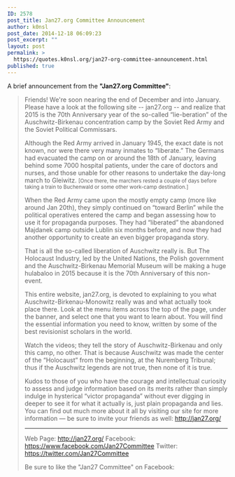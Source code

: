 ```yaml
---
ID: 2578
post_title: Jan27.org Committee Announcement
author: k0nsl
post_date: 2014-12-18 06:09:23
post_excerpt: ""
layout: post
permalink: >
  https://quotes.k0nsl.org/jan27-org-committee-announcement.html
published: true
---
```

A brief announcement from the <strong>"Jan27.org Committee"</strong>:
<blockquote>
Friends!
We're soon nearing the end of December and into January. Please have a look at the following site -- jan27.org -- and realize that 2015 is the 70th Anniversary year of the so-called “lie-beration” of the Auschwitz-Birkenau concentration camp by the Soviet Red Army and the Soviet Political Commissars.

Although the Red Army arrived in January 1945, the exact date is not known, nor were there very many inmates to “liberate.” The Germans had evacuated the camp on or around the 18th of January, leaving behind some 7000 hospital patients, under the care of doctors and nurses, and those unable for other reasons to undertake the day-long march to Gleiwitz. <small>[Once there, the marchers rested a couple of days before taking a train to Buchenwald or some other work-camp destination.]</small>

When the Red Army came upon the mostly empty camp (more like around Jan 20th), they simply continued on “toward Berlin” while the political operatives entered the camp and began assessing how to use it for propaganda purposes. They had “liberated” the abandoned Majdanek camp outside Lublin six months before, and now they had another opportunity to create an even bigger propaganda story.

That is all the so-called liberation of Auschwitz really is. But The Holocaust Industry, led by the United Nations, the Polish government and the Auschwitz-Birkenau Memorial Museum will be making a huge hulabaloo in 2015 because it is the 70th Anniversary of this non-event.

This entire website, jan27.org, is devoted to explaining to you what Auschwitz-Birkenau-Monowitz really was and what actually took place there. Look at the menu items across the top of the page, under the banner, and select one that you want to learn about. You will find the essential information you need to know, written by some of the best revisionist scholars in the world.

Watch the videos; they tell the story of Auschwitz-Birkenau and only this camp, no other. That is because Auschwitz was made the center of the “Holocaust” from the beginning, at the Nuremberg Tribunal; thus if the Auschwitz legends are not true, then none of it is true.

Kudos to those of you who have the courage and intellectual curiosity to assess and judge information based on its merits rather than simply indulge in hysterical “victor propaganda” without ever digging in deeper to see it for what it actually is, just plain propaganda and lies. You can find out much more about it all by visiting our site for more information — be sure to invite your friends as well: <a href="http://jan27.org/" title="Jan27.org Committee" target="_blank">http://jan27.org/</a>

<hr />

Web Page: <a href="http://jan27.org/" title="Jan27.org Committee" target="_blank">http://jan27.org/</a>
Facebook: <a href="https://www.facebook.com/Jan27Committee" title="Jan27.org Committee on Facebook" target="_blank">https://www.facebook.com/Jan27Committee</a>
Twitter: <a href="https://twitter.com/Jan27Committee" title="Jan27.org on Twitter" target="_blank">https://twitter.com/Jan27Committee</a>

Be sure to like the "Jan27 Committee" on Facebook:

<div class="fb-like" data-href="https://www.facebook.com/Jan27Committee" data-layout="button" data-action="like" data-show-faces="true" data-share="true"></div>
</blockquote>